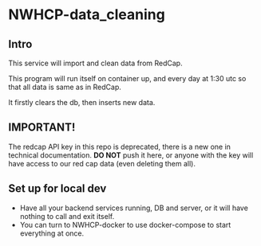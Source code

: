 # NWHCP-data_cleaning

## Intro
This service will import and clean data from RedCap.

This program will run itself on container up, and every day at 1:30 utc so that all data is same as in RedCap.

It firstly clears the db, then inserts new data.

## IMPORTANT!

The redcap API key in this repo is deprecated, there is a new one in technical documentation. **DO NOT** push it here, or anyone with the key will have access to our red cap data (even deleting them all).

## Set up for local dev

- Have all your backend services running, DB and server, or it will have nothing to call and exit itself.
- You can turn to NWHCP-docker to use docker-compose to start everything at once.


